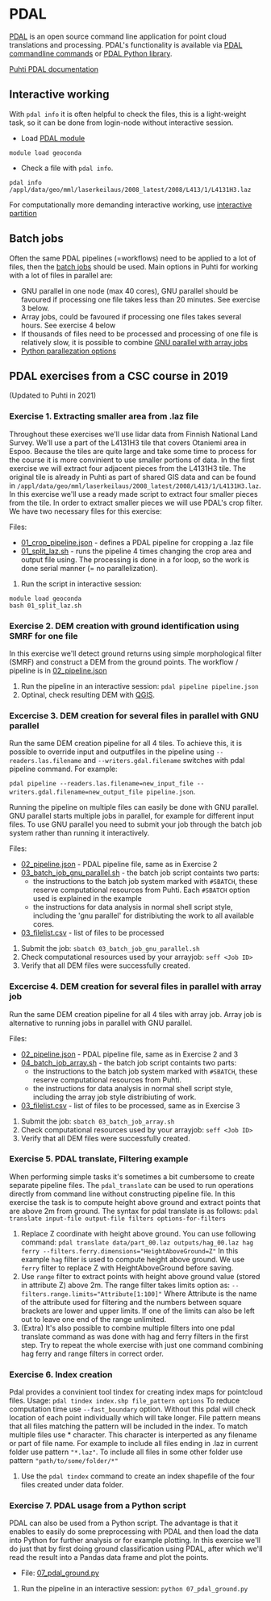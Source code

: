 # PDAL
[PDAL](https://www.pdal.io/) is an open source command line application for point cloud translations and processing. PDAL's functionality is available via [PDAL commandline commands](https://pdal.io/apps/index.html) or [PDAL Python library](https://pdal.io/python.html#extend). 

[Puhti PDAL documentation](https://docs.csc.fi/apps/pdal/)

## Interactive working 
With `pdal info` it is often helpful to check the files, this is a light-weight task, so it can be done from login-node without interactive session.

* Load [PDAL module](https://docs.csc.fi/apps/pdal/)
```
module load geoconda
```
* Check a file with `pdal info`. 
```
pdal info /appl/data/geo/mml/laserkeilaus/2008_latest/2008/L413/1/L4131H3.laz
```

For computationally more demanding interactive working, use [interactive partition](https://docs.csc.fi/computing/running/interactive-usage/)

## Batch jobs
Often the same PDAL pipelines (=workflows) need to be applied to a lot of files, then the [batch jobs](https://docs.csc.fi/computing/running/creating-job-scripts-puhti/) should be used. Main options in Puhti for working with a lot of files in parallel are:

* GNU parallel in one node (max 40 cores), GNU parallel should be favoured if processing one file takes less than 20 minutes. See exercise 3 below.
* Array jobs, could be favoured if processing one files takes several hours. See exercise 4 below
* If thousands of files need to be processed and processing of one file is relatively slow, it is possible to combine [GNU parallel with array jobs](https://docs.csc.fi/support/tutorials/many/)
* [Python parallezation options](https://github.com/csc-training/geocomputing/tree/master/python/puhti)

## PDAL exercises from a CSC course in 2019
(Updated to Puhti in 2021)

### Exercise 1. Extracting smaller area from .laz file
Throughout these exercises we'll use lidar data from Finnish National Land Survey. We'll use a part of the L4131H3 tile that covers Otaniemi area in Espoo. Because the tiles are quite large and take some time to process for the course it is more convinient to use smaller portions of data. In the first exercise we will extract four adjacent pieces from the L4131H3 tile. The original tile is already in Puhti as part of shared GIS data and can be found in `/appl/data/geo/mml/laserkeilaus/2008_latest/2008/L413/1/L4131H3.laz`. In this exercise we'll use a ready made script to extract four smaller pieces from the tile. In order to extract smaller pieces we will use PDAL's crop filter. We have two necessary files for this exercise: 

Files:
* [01_crop_pipeline.json](01_crop_pipeline.json) - defines a PDAL pipeline for cropping a .laz file
* [01_split_laz.sh](01_split_laz.sh) - runs the pipeline 4 times changing the crop area and output file using. The processing is done in a for loop, so the work is done serial manner (= no parallelization).

1. Run the script in interactive session: 
```
module load geoconda
bash 01_split_laz.sh
```

### Exercise 2. DEM creation with ground identification using SMRF for one file
In this exercise we'll detect ground returns using simple morphological filter (SMRF) and construct a DEM from the ground points. The workflow / pipeline is in [02_pipeline.json](02_pipeline.json) 

1. Run the pipeline in an interactive session: `pdal pipeline pipeline.json`
2. Optinal, check resulting DEM with [QGIS](https://docs.csc.fi/apps/qgis/).

### Excercise 3. DEM creation for several files in parallel with GNU parallel
Run the same DEM creation pipeline for all 4 tiles. To achieve this, it is possible to override input and outputfiles in the pipeline using `--readers.las.filename` and `--writers.gdal.filename` switches with pdal pipeline command. For example:

`pdal pipeline --readers.las.filename=new_input_file --writers.gdal.filename=new_output_file pipeline.json`. 

Running the pipeline on multiple files can easily be done with GNU parallel. GNU parallel starts multiple jobs in parallel, for example for different input files. To use GNU parallel you need to submit your job through the batch job system rather than running it interactively. 

Files:
* [02_pipeline.json](02_pipeline.json) - PDAL pipeline file, same as in Exercise 2
* [03_batch_job_gnu_parallel.sh](03_batch_job_gnu_parallel.sh) - the batch job script containts two parts:
	* the instructions to the batch job system marked with `#SBATCH`, these reserve computational resources from Puhti. Each `#SBATCH` option used is explained in the example
	* the instructions for data analysis in normal shell script style, including the 'gnu parallel' for distribiuting the work to all available cores.
* [03_filelist.csv](03_filelist.csv) - list of files to be processed

1. Submit the job: `sbatch 03_batch_job_gnu_parallel.sh`
2. Check computational resources used by your arrayjob: `seff <Job ID>`
3. Verify that all DEM files were successfully created.


### Excercise 4. DEM creation for several files in parallel with array job
Run the same DEM creation pipeline for all 4 tiles with array job. Array job is alternative to running jobs in parallel with GNU parallel.

Files:
* [02_pipeline.json](02_pipeline.json) - PDAL pipeline file, same as in Exercise 2 and 3
* [04_batch_job_array.sh](04_batch_job_array.sh) - the batch job script containts two parts:
	* the instructions to the batch job system marked with `#SBATCH`, these reserve computational resources from Puhti. 
	* the instructions for data analysis in normal shell script style, including the array job style distribiuting of work.
* [03_filelist.csv](03_filelist.csv) - list of files to be processed, same as in Exercise 3

1. Submit the job: `sbatch 03_batch_job_array.sh`
2. Check computational resources used by your arrayjob: `seff <Job ID>`
3. Verify that all DEM files were successfully created.


### Exercise 5. PDAL translate, Filtering example
When performing simple tasks it's sometimes a bit cumbersome to create separate pipeline files. The ```pdal_translate``` can be used to run operations directly from command line without constructing pipeline file. In this exercise the task is to compute height above ground and extract points that are above 2m from ground.
The syntax for pdal translate is as follows: ```pdal translate input-file output-file filters options-for-filters```

1. Replace Z coordinate with height above ground. You can use following command: ```pdal translate data/part_00.laz outputs/hag_00.laz hag ferry --filters.ferry.dimensions="HeightAboveGround=Z"``` In this example ```hag``` filter is used to compute height above ground. We use ```ferry``` filter to replace Z with HeightAboveGround before saving.
2. Use ```range``` filter to extract points with height above ground value (stored in attribute Z) above 2m. The range filter takes limits option as: ```--filters.range.limits="Attribute[1:100]"``` Where Attribute is the name of the attribute used for filtering and the numbers between square brackets are lower and upper limits. If one of the limits can also be left out to leave one end of the range unlimited.
3. (Extra) It's also possible to combine multiple filters into one pdal translate command as was done with hag and ferry filters in the first step. Try to repeat the whole exercise with just one command combining hag ferry and range filters in correct order.


### Exercise 6. Index creation

Pdal provides a convinient tool tindex for creating index maps for pointcloud files. 
Usage: ```pdal tindex index.shp file_pattern options```
To reduce computation time use ```--fast_boundary``` option. Without this pdal will check location of each point individually which will take longer.
File pattern means that all files matching the pattern will be included in the index. To match multiple files use * character. This character is interperted as any filename or part of file name. For example to include all files ending in .laz in current folder use pattern ```"*.laz"```. To include all files in some other folder use pattern ```"path/to/some/folder/*"```
1. Use the ```pdal tindex``` command to create an index shapefile of the four files created under data folder.


### Exercise 7. PDAL usage from a Python script

PDAL can also be used from a Python script. The advantage is that it enables to easily do some preprocessing with PDAL and then load the data into Python for further analysis or for example plotting. In this exercise we'll do just that by first doing ground classification using PDAL, after which we'll read the result into a Pandas data frame and plot the points. 

* File: [07_pdal_ground.py](07_pdal_ground.py)

1. Run the pipeline in an interactive session: `python 07_pdal_ground.py`


